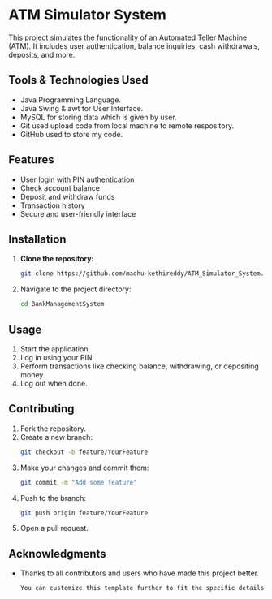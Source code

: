 # ATM Simulator System

This project simulates the functionality of an Automated Teller Machine (ATM). 
It includes user authentication, balance inquiries, cash withdrawals, deposits, and more.

## Tools & Technologies Used

- Java Programming Language.
- Java Swing & awt for User Interface.
- MySQL for storing data which is given by user.
- Git used upload code from local machine to remote respository.
- GitHub used to store my code.

## Features

- User login with PIN authentication
- Check account balance
- Deposit and withdraw funds
- Transaction history
- Secure and user-friendly interface

## Installation

1. **Clone the repository:**
   ```sh
   git clone https://github.com/madhu-kethireddy/ATM_Simulator_System.git
2. Navigate to the project directory:
   ```sh
   cd BankManagementSystem
   
## Usage

1. Start the application.
2. Log in using your PIN.
3. Perform transactions like checking balance, withdrawing, or depositing money.
4. Log out when done.

## Contributing

1. Fork the repository.
2. Create a new branch:
   ```sh
   git checkout -b feature/YourFeature
3. Make your changes and commit them:
   ```sh
   git commit -m "Add some feature"
4. Push to the branch:
   ```sh
   git push origin feature/YourFeature
5. Open a pull request.

## Acknowledgments
- Thanks to all contributors and users who have made this project better.
   ```txt
   You can customize this template further to fit the specific details of your project. How does that look? Anything you’d like to tweak or add?
